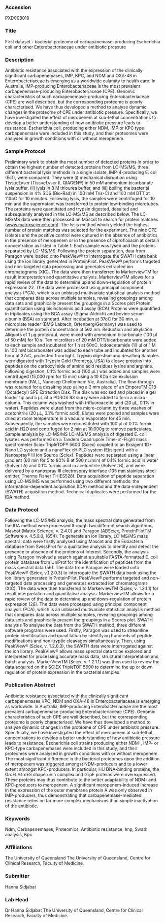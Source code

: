 ### Accession
PXD008019

### Title
First dataset - bacterial proteome of carbapanemase-producing Escherichia coli and other Enterobacteriaceae under antibiotic pressure

### Description
Antibiotic resistance associated with the expression of the clinically significant carbapenemases, IMP, KPC, and  NDM and OXA-48  in Enterobacteriaceae is emerging as a worldwide calamity to health care. In Australia, IMP-producing Enterobacteriaceae is the most prevalent carbapenemase-producing Enterobacteriaceae (CPE). Genomic characteristics of such carbapenemase-producing Enterobacteriaceae (CPE) are well described, but the corresponding proteome is poorly characterised. We have thus developed a method to analyse dynamic changes in the proteome of CPE under antibiotic pressure. Specifically, we have investigated the effect of meropenem at sub-lethal concentrations to develop a better understanding of how antibiotic pressure leads to resistance. Escherichia coli, producing either NDM, IMP or KPC type carbapenemase were included in this study, and their proteomes were analysed in growth conditions with or without meropenem.

### Sample Protocol
Preliminary work to obtain the most number of detected proteins  In order to obtain the highest number of detected proteins from LC-MS/MS, three different bacterial lysis methods in a single isolate, IMP-4-producing E. coli (Ec1), were compared. They were (i) mechanical disruption using TissueLyser (TissueLyser II, QIAGEN®) in 50 mM ammonium bicarbonate lysis buffer, (ii) lysis in 8 M thiourea buffer, and (iii) boiling the bacterial suspension in 4% SDS (Bio-Rad) in 100 mM Tris-Cl and 100 mM DTT at 110oC for 10 minutes. Following lysis, the samples were centrifuged for 10 min and the supernatant was transferred to protein low-binding microtubes. The proteins were quantitated and trypsin digested, desalted and subsequently analysed in the LC-MS/MS as described below. The LC-MS/MS data were then processed on Mascot to search for protein matches (www.matrixscience.com). The lysis method which yielded the highest number of protein matches was selected for the experiment.  The nine CPE isolates and the positive control were cultured in the absence of antibiotics, in the presence of meropenem or in the presence of ciprofloxacin at certain concentration as listed in Table 1. Each sample was lysed and the proteins separated by LC-MS/MS.  Following the protein separation, data from Paragon were loaded onto PeakView® to interrogate the SWATH data bank using the ion library generated in ProteinPilot. PeakView® performs targeted and non-targeted data processing and generates extracted ion chromatograms (XIC). The data were then transferred to MarkerviewTM for result interpretation and quantitative analysis. MarkerviewTM allows for a rapid review of the data to determine up and down-regulation of protein expression 22. The data were processed using principal component analysis (PCA), which is an unbiased multivariate statistical analysis method that compares data across multiple samples, revealing groupings among data sets and graphically present the groupings in a Scores plot Protein quantification using bicinchoninic acid assay (BCA) Proteins were quantified in triplicates using the BCA assay (Sigma-Aldrich) and bovine serum albumin (BSA) as standard. After incubation at 37oC for 30 min, a microplate reader (BMG Labtech, Ortenberg/Germany) was used to determine the protein concentration at 562 nm. Reduction and alkylation Aliquots of 1 μg protein/μL were mixed with ammonium bicarbonate (100 μl of 50 mM) for 10 s. Ten microliters of 20 mM DTT/bicarbonate were added to each sample and incubated for 1 h at 60oC. Iodoacetamide (10 μl of 1 M in 100 mM bicarbonate) was added to each tube and incubated for another hour at 37oC, protected from light.   Trypsin digestion and desalting Samples were digested with Trypsin Gold (Promega, USA) to cleave proteins into peptides on the carboxyl side of amino acid residues lysine and arginine. Following digestion, 0.1% formic acid (100 μL) was added and samples were centrifuged (15,000 rpm for 15 min) using a 10 KDa size exclusion membrane (PALL, Nanosep Cheltenham Vic, Australia). The flow-through was retained for a desalting step using a 3 mm piece of an EmporeTM C18 (Octadecyl) SPE Extraction Disk. The disk was excised and placed in a gel loader tip and 5 μL of a POROS R3 slurry were added to form a micro-column. This column was washed with trifluoroacetic acid (20 μL, 0.1% in water). Peptides were eluted from the micro-column by three washes of acetonitrile (20 μL, 0.1% formic acid). Elutes were pooled and samples were dried at room temperature in a vacuum evaporator for 45 min. Subsequently, the samples were reconstituted with 100 µl of 0.1% formic acid in H2O and centrifuged for 2 min at 10,000g to remove particulates.   Sample analysis by LC-MS/MS  LC-MS/MS analysis of digested E. coli lysates was performed on a Tandem Quadrupole Time-of-Flight mass spectrometer Sciex TripleTOF® 5600 (Sciex) coupled to an Eksigent 1D+ Nano LC system and a nanoFlex cHiPLC system (Eksigent) with a Nanospray® III Ion Source (Sciex). Peptides were separated using a linear gradient (60 min for 5 to 80% B at 500 nL/min) of 0.1% formic acid in water (Solvent A) and 0.1% formic acid in acetonitrile (Solvent B), and were delivered by a nanospray III electrospray interface (105 mm stainless steel emitter, Thermo Fisher THIES528).  Data acquisition of peptide separation using LC-MS/MS was performed using two different methods: the information-dependent acquisition (IDA) method and the data-independent (SWATH) acquisition method. Technical duplicates were performed for the IDA method.

### Data Protocol
Following the LC-MS/MS analysis, the mass spectral data generated from the IDA method were processed through two different search algorithms, Mascot (Matrix Science, v. 2.4.0) and Paragon (ABSciex, ProteinPilotTM Software v. 4.5.0.0, 1654). To generate an ion library, LC-MS/MS mass spectral data were firstly analysed using Mascot and the Eubacteria database from SwissProt for a qualitative analysis to identify and detect the presence or absence of the proteins of interest. Secondly, the analysis using Paragon involved a search against a suitable FASTA-formatted E. coli protein database from UniProt for the identification of peptides from the mass spectral data (56).  The data from Paragon were loaded onto PeakView® (Sciex, v.1.2.0.3) to interrogate the SWATH data bank using the ion library generated in ProteinPilot. PeakView® performs targeted and non-targeted data processing and generates extracted ion chromatograms (XIC). The data were then transferred to MarkerviewTM (Sciex, v. 1.2.1.1) for result interpretation and quantitative analysis. MarkerviewTM allows for a rapid review of the data to determine up and down-regulation of protein expression (26). The data were processed using principal component analysis (PCA), which is an unbiased multivariate statistical analysis method that compares data across multiple samples, revealing groupings among data sets and graphically present the groupings in a Scores plot. SWATH analysis To analyse the data from the SWATH method, three different software programs were used. Firstly, Paragon was used to streamline protein identification and quantitation by identifying hundreds of peptide modifications and non-tryptic cleavages simultaneously. Then, using PeakView® (Sciex, v. 1.2.0.3), the SWATH data were interrogated against the ion library. PeakView® allows mass spectral data to be explored and interpreted for processing accurate mass data, structural interpretation and batch analysis. MarkerViewTM (Sciex, v. 1.2.1.1) was then used to review the data acquired on the SCIEX TripleTOF 5600 to determine the up or down regulation of protein expression in the bacterial samples.

### Publication Abstract
Antibiotic resistance associated with the clinically significant carbapenemases KPC, NDM and OXA-48 in Enterobacteriaceae is emerging as worldwide. In Australia, IMP-producing Enterobacteriaceae are the most prevalent carbapenemase-producing Enterobacteriaceae (CPE). Genomic characteristics of such CPE are well described, but the corresponding proteome is poorly characterised. We have thus developed a method to analyse dynamic changes in the proteome of CPE under antibiotic pressure. Specifically, we have investigated the effect of meropenem at sub-lethal concentrations to develop a better understanding of how antibiotic pressure leads to resistance. Escherichia coli strains producing either NDM-, IMP- or KPC-type carbapenemases were included in this study, and their proteomes were analysed in growth conditions with or without meropenem. The most significant difference in the bacterial proteomes upon the addition of meropenem was triggered amongst NDM-producers and to a lower extent amongst KPC-producers. In particular, HU DNA-binding proteins, the GroEL/GroES chaperonin complex and GrpE proteins were overexpressed. These proteins may thus contribute to the better adaptability of NDM- and KPC-producers to meropenem. A significant meropenem-induced increase in the expression of the outer membrane protein A was only observed in IMP-producers, thus demonstrating that carbapenemase-mediated resistance relies on far more complex mechanisms than simple inactivation of the antibiotic.

### Keywords
Ndm, Carbapenemases, Proteomics, Antibiotic resistance, Imp, Swath analysis, Kpc

### Affiliations
The University of Queensland
The University of Queensland, Centre for Clinical Research, Faculty of Medicine.

### Submitter
Hanna Sidjabat

### Lab Head
Dr Hanna Sidjabat
The University of Queensland, Centre for Clinical Research, Faculty of Medicine.



